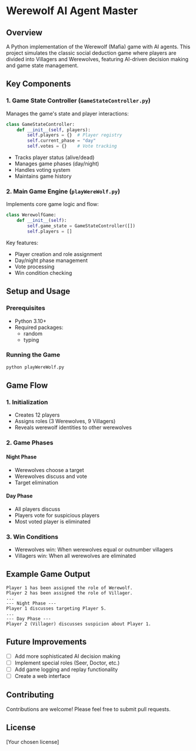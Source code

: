 # Werewolf AI Agent Master

## Overview
A Python implementation of the Werewolf (Mafia) game with AI agents. This project simulates the classic social deduction game where players are divided into Villagers and Werewolves, featuring AI-driven decision making and game state management.

## Key Components

### 1. Game State Controller (`GameStateController.py`)
Manages the game's state and player interactions:
```python
class GameStateController:
    def __init__(self, players):
        self.players = {}  # Player registry
        self.current_phase = "day"
        self.votes = {}    # Vote tracking
```
- Tracks player status (alive/dead)
- Manages game phases (day/night)
- Handles voting system
- Maintains game history

### 2. Main Game Engine (`playWereWolf.py`)
Implements core game logic and flow:
```python
class WerewolfGame:
    def __init__(self):
        self.game_state = GameStateController([])
        self.players = []
```
Key features:
- Player creation and role assignment
- Day/night phase management
- Vote processing
- Win condition checking

## Setup and Usage

### Prerequisites
- Python 3.10+
- Required packages:
  - random
  - typing

### Running the Game
```bash
python playWereWolf.py
```

## Game Flow

### 1. Initialization
- Creates 12 players
- Assigns roles (3 Werewolves, 9 Villagers)
- Reveals werewolf identities to other werewolves

### 2. Game Phases

#### Night Phase
- Werewolves choose a target
- Werewolves discuss and vote
- Target elimination

#### Day Phase
- All players discuss
- Players vote for suspicious players
- Most voted player is eliminated

### 3. Win Conditions
- Werewolves win: When werewolves equal or outnumber villagers
- Villagers win: When all werewolves are eliminated

## Example Game Output
```
Player 1 has been assigned the role of Werewolf.
Player 2 has been assigned the role of Villager.
...
--- Night Phase ---
Player 1 discusses targeting Player 5.
...
--- Day Phase ---
Player 2 (Villager) discusses suspicion about Player 1.
```

## Future Improvements
- [ ] Add more sophisticated AI decision making
- [ ] Implement special roles (Seer, Doctor, etc.)
- [ ] Add game logging and replay functionality
- [ ] Create a web interface

## Contributing
Contributions are welcome! Please feel free to submit pull requests.

## License
[Your chosen license]
